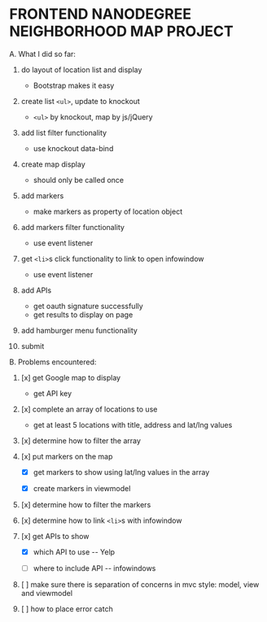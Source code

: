 # FRONTEND NANODEGREE NEIGHBORHOOD MAP PROJECT



A. What I did so far:

1. do layout of location list and display

	- Bootstrap makes it easy

2. create list `<ul>`, update to knockout

	- `<ul>` by knockout, map by js/jQuery

3. add list filter functionality
 
	- use knockout data-bind

4. create map display
 
	- should only be called once
	
5. add markers
 
	- make markers as property of location object
	 
6. add markers filter functionality

	- use event listener

7. get `<li>`s click functionality to link to open infowindow

	- use event listener
	 
8. add APIs

	- get oauth signature successfully
	- get results to display on page

9. add hamburger menu functionality

10. submit



B. Problems encountered:

1. [x] get Google map to display

	- get API key

2. [x] complete an array of locations to use

	- get at least 5 locations with title, address and lat/lng values

3. [x] determine how to filter the array

4. [x] put markers on the map

	- [x] get markers to show using lat/lng values in the array
	
	- [x] create markers in viewmodel
	 
5. [x] determine how to filter the markers

6. [x] determine how to link `<li>`s with infowindow

7. [x] get APIs to show

	- [x] which API to use -- Yelp
	
	- [ ] where to include API -- infowindows

8.  [ ] make sure there is separation of concerns in mvc style: model, view and viewmodel

9.  [ ] how to place error catch


